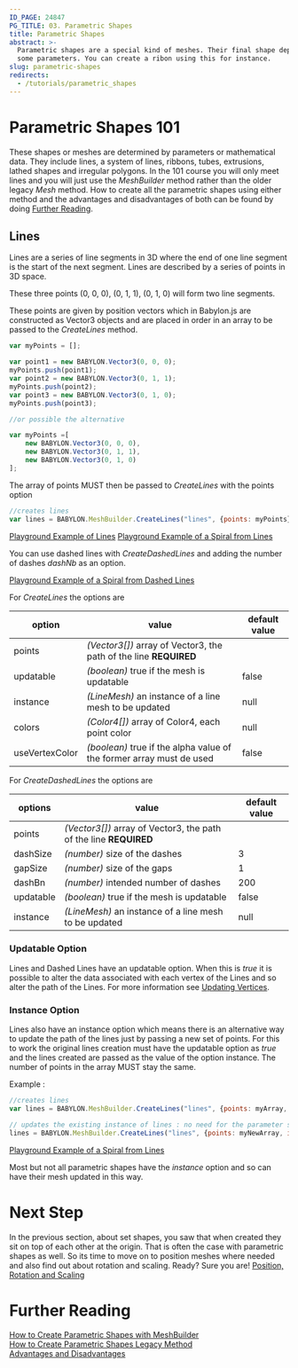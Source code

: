 ```yaml
---
ID_PAGE: 24847
PG_TITLE: 03. Parametric Shapes
title: Parametric Shapes
abstract: >-
  Parametric shapes are a special kind of meshes. Their final shape depend upon
  some parameters. You can create a ribon using this for instance.
slug: parametric-shapes
redirects:
  - /tutorials/parametric_shapes
---
```



# Parametric Shapes 101

These shapes or meshes are determined by parameters or mathematical data. They include lines, a system of lines, ribbons, tubes, extrusions, lathed shapes and irregular polygons. In the 101 course you will only meet lines and you will just use the _MeshBuilder_ method rather than the older legacy _Mesh_ method. How to create all the parametric shapes using either method and the advantages and disadvantages of both can be found by doing [Further Reading](#further_reading). 

## Lines

Lines are a series of line segments in 3D where the end of one line segment is the start of the next segment. Lines are described by a series of points in 3D space.

These three points (0, 0, 0), (0, 1, 1), (0, 1, 0) will form two line segments.

These points are given by position vectors which in Babylon.js are constructed as Vector3 objects and are placed in order in an array to be passed to the _CreateLines_ method.

```javascript
var myPoints = [];

var point1 = new BABYLON.Vector3(0, 0, 0);
myPoints.push(point1);
var point2 = new BABYLON.Vector3(0, 1, 1);
myPoints.push(point2);
var point3 = new BABYLON.Vector3(0, 1, 0);
myPoints.push(point3);

//or possible the alternative

var myPoints =[
    new BABYLON.Vector3(0, 0, 0),
    new BABYLON.Vector3(0, 1, 1),
    new BABYLON.Vector3(0, 1, 0)
];

```

The array of points MUST then be passed to _CreateLines_ with the points option

```javascript
//creates lines
var lines = BABYLON.MeshBuilder.CreateLines("lines", {points: myPoints}, scene);
```
[Playground Example of Lines](https://www.babylonjs-playground.com/#165IV6#60)
[Playground Example of a Spiral from Lines](https://www.babylonjs-playground.com/#165IV6#61)

You can use dashed lines with _CreateDashedLines_ and adding the number of dashes _dashNb_ as an option.

[Playground Example of a Spiral from Dashed Lines](https://www.babylonjs-playground.com/#165IV6#62)


For _CreateLines_ the options are

option|value|default value
--------|-----|-------------
points|_(Vector3[])_  array of Vector3, the path of the line **REQUIRED**
updatable|_(boolean)_ true if the mesh is updatable|false
instance|_(LineMesh)_ an instance of a line mesh to be updated|null
colors|_(Color4[])_ array of Color4, each point color|null
useVertexColor|_(boolean)_ true if the alpha value of the former array must de used|false

For _CreateDashedLines_ the options are

options|value|default value
--------|-----|-------------
points|_(Vector3[])_  array of Vector3, the path of the line **REQUIRED** |
dashSize|_(number)_  size of the dashes|3
gapSize|_(number)_  size of the gaps|1
dashBn|_(number)_  intended number of dashes|200
updatable|_(boolean)_ true if the mesh is updatable|false
instance|_(LineMesh)_ an instance of a line mesh to be updated|null


### Updatable Option

Lines and Dashed Lines have an updatable option. When this is _true_ it is possible to alter the data associated with each vertex of the Lines and so alter the path of the Lines. For more information see [Updating Vertices](/How_To/Updating_Vertices.html).

### Instance Option

Lines also have an instance option which means there is an alternative way to update the path of the lines just by passing a new set of points. For this to work the original lines creation must have the updatable option as _true_ and the lines created are passed as the value of the option instance. The number of points in the array MUST stay the same. 

Example :
```javascript
//creates lines
var lines = BABYLON.MeshBuilder.CreateLines("lines", {points: myArray, updatable: true}, scene);

// updates the existing instance of lines : no need for the parameter scene here
lines = BABYLON.MeshBuilder.CreateLines("lines", {points: myNewArray, instance: lines});
```
[Playground Example of a Spiral from Lines](https://www.babylonjs-playground.com/#165IV6#63)

Most but not all parametric shapes have the _instance_ option and so can have their mesh updated in this way.


# Next Step

In the previous section, about set shapes, you saw that when created they sit on top of each other at the origin. That is often the case with parametric shapes as well. So its time to move on to position meshes where needed and also find out about rotation and scaling. Ready? Sure you are! [Position, Rotation and Scaling](/babylon101/Position)

# Further Reading

[How to Create Parametric Shapes with MeshBuilder](/How_To/Parametric_Shapes)  
[How to Create Parametric Shapes Legacy Method](/How_To/Legacy_Param)  
[Advantages and Disadvantages](/features/Shapes#ways-of-creating-a-predefined-mesh)



